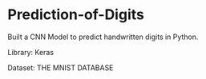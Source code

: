 # Prediction-of-Digits

Built a CNN Model to predict handwritten digits in Python.

Library: Keras

Dataset: THE MNIST DATABASE
